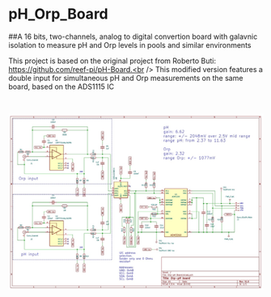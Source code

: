 # pH_Orp_Board
##A 16 bits, two-channels, analog to digital convertion board with galavnic isolation to measure pH and Orp levels in pools and similar environments

This project is based on the original project from Roberto Buti: https://github.com/reef-pi/pH-Board.<br />
This modified version features a double input for simultaneous pH and Orp measurements on the same board, based on the ADS1115 IC<br />

<br />
<p align="center"> <img src="/Docs/Schema.jpg" width="802" title="Overview"> </p> <br /><br />
 
